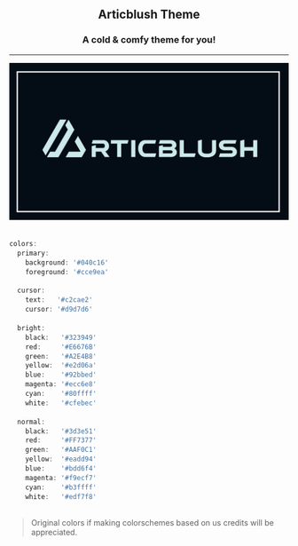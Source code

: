<h2 align="center">Articblush Theme</h2> 
 <h3 align="center"> A cold & comfy theme for you!</h3>
   
 ---

![Banner](https://github.com/articblush/.github/blob/main/src/articblushbanner.png)

```js     

colors:
  primary:
    background: '#040c16'
    foreground: '#cce9ea'

  cursor:
    text:   '#c2cae2'
    cursor: '#d9d7d6'

  bright:
    black:   '#323949' 
    red:     '#E6676B' 
    green:   '#A2E4B8' 
    yellow:  '#e2d06a' 
    blue:    '#92bbed' 
    magenta: '#ecc6e8' 
    cyan:    '#80ffff' 
    white:   '#cfebec'

  normal:
    black:   '#3d3e51' 
    red:     '#FF7377' 
    green:   '#AAF0C1' 
    yellow:  '#eadd94'
    blue:    '#bdd6f4' 
    magenta: '#f9ecf7' 
    cyan:    '#b3ffff' 
    white:   '#edf7f8' 



```
> Original colors if making colorschemes based on us credits will be appreciated.
